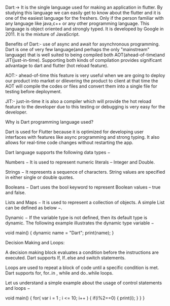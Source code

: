 Dart:-> It is the single language used for making an application in flutter.
By studying this language we can easily get to know about the flutter and it is one of the easiest language for the freshers. Only if the person familiar with any language like java,c++ or any other programming language.
This language is object oriented and strongly typed.
It is developed by Google in 2011.
It is the mixture of JavaScript.


Benefits of Dart:- use of async and await for asynchronous programming.
Dart is one of very few language(and perhaps the only "mainstream" language) that is well suited to being compiled both AOT(ahead-of-time)and JIT(just-in-time).
Supporting both kinds of compilation provides significant advantage to dart and flutter (hot reload feature).

AOT:- ahead-of-time this feature is very useful when we are going to deploy our product into market or dilevering the product to client at that time the AOT will compile the codes or files and convert them into a single file for testing before deployment.

JIT:- just-in-time it is also a compiler which will provide the hot reload feature to the developer due to this testing or debugging is very easy for the developer.

Why is Dart programming language used?

Dart is used for Flutter because it is optimized for developing user interfaces with features like async programming and strong typing. It also allows for real-time code changes without restarting the app.

Dart language supports the following data types −

Numbers − It is used to represent numeric literals – Integer and Double.

Strings − It represents a sequence of characters. String values are specified in either single or double quotes.

Booleans − Dart uses the bool keyword to represent Boolean values – true and false.

Lists and Maps − It is used to represent a collection of objects. A simple List can be defined as below −.

Dynamic − If the variable type is not defined, then its default type is dynamic. The following example illustrates the dynamic type variable −

void main() {
   dynamic name = "Dart";
   print(name);
}

Decision Making and Loops: 

A decision making block evaluates a condition before the instructions are executed. Dart supports If, If..else and switch statements.

Loops are used to repeat a block of code until a specific condition is met. Dart supports for, for..in , while and do..while loops.

Let us understand a simple example about the usage of control statements and loops −

void main() {
   for( var i = 1 ; i <= 10; i++ ) {
      if(i%2==0) {
         print(i);
      }
   }
}